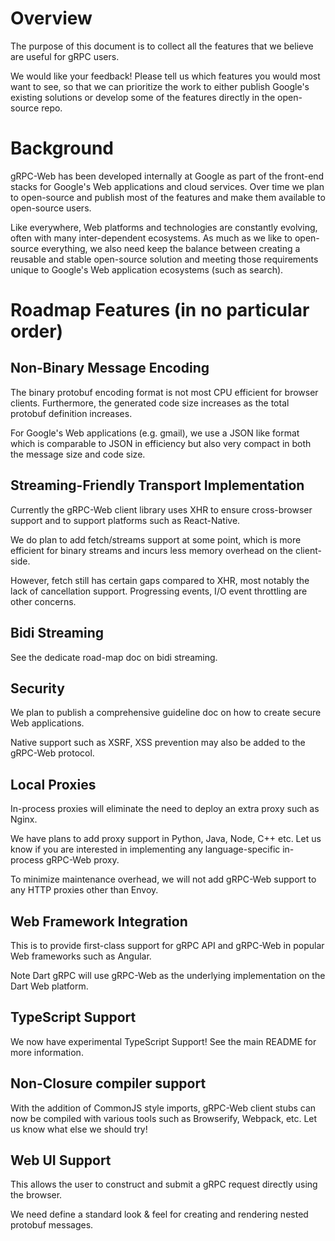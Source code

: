 # Overview

The purpose of this document is to collect all the features that we believe are
useful for gRPC users.

We would like your feedback! Please tell us which features you would most want
to see, so that we can prioritize the work to either publish Google's existing
solutions or develop some of the features directly in the open-source repo.

# Background

gRPC-Web has been developed internally at Google as part of the front-end
stacks for Google's Web applications and cloud services. Over time we plan to
open-source and publish most of the features and make them available to open-source
users.

Like everywhere, Web platforms and technologies are constantly evolving, often
with many inter-dependent ecosystems. As much as we like to open-source
everything, we also need keep the balance between creating a reusable and stable
open-source solution and meeting those requirements unique to Google's Web application
ecosystems (such as search). 

# Roadmap Features (in no particular order)

## Non-Binary Message Encoding

The binary protobuf encoding format is not most CPU efficient for browser
clients. Furthermore, the generated code size increases as the total protobuf
definition increases.

For Google's Web applications (e.g. gmail), we use a JSON like format which is
comparable to JSON in efficiency but also very compact in both the message size
and code size.

## Streaming-Friendly Transport Implementation

Currently the gRPC-Web client library uses XHR to ensure cross-browser support
and to support platforms such as React-Native.

We do plan to add fetch/streams support at some point, which is more efficient
for binary streams and incurs less memory overhead on the client-side.

However, fetch still has certain gaps compared to XHR, most notably the lack of
cancellation support. Progressing events, I/O event throttling are other
concerns.

## Bidi Streaming

See the dedicate road-map doc on bidi streaming.

## Security

We plan to publish a comprehensive guideline doc on how to create secure Web
applications.

Native support such as XSRF, XSS prevention may also be added to the gRPC-Web
protocol.

## Local Proxies

In-process proxies will eliminate the need to deploy an extra proxy such as
Nginx. 

We have plans to add proxy support in Python, Java, Node, C++ etc. Let us know
if you are interested in implementing any language-specific in-process
gRPC-Web proxy.

To minimize maintenance overhead, we will not add gRPC-Web support
to any HTTP proxies other than Envoy.

## Web Framework Integration

This is to provide first-class support for gRPC API and gRPC-Web in popular Web
frameworks such as Angular. 

Note Dart gRPC will use gRPC-Web as the underlying implementation on the
Dart Web platform.

## TypeScript Support

We now have experimental TypeScript Support! See the main README for more
information.

## Non-Closure compiler support

With the addition of CommonJS style imports, gRPC-Web client stubs can now be
compiled with various tools such as Browserify, Webpack, etc. Let us know
what else we should try!

## Web UI Support

This allows the user to construct and submit a gRPC request directly using the
browser.

We need define a standard look & feel for creating and rendering nested protobuf
messages.
